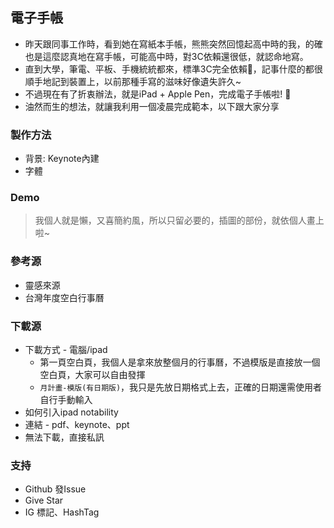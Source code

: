 ## 電子手帳
- 昨天跟同事工作時，看到她在寫紙本手帳，熊熊突然回憶起高中時的我，的確也是這麼認真地在寫手帳，可能高中時，對3C依賴還很低，就認命地寫。
- 直到大學，筆電、平板、手機統統都來，標準3C完全依賴🤣，記事什麼的都很順手地記到裝置上，以前那種手寫的滋味好像遺失許久~
- 不過現在有了折衷辦法，就是iPad + Apple Pen，完成電子手帳啦! 📝
- 油然而生的想法，就讓我利用一個凌晨完成範本，以下跟大家分享

### 製作方法
- 背景: Keynote內建
- 字體

### Demo
> 我個人就是懶，又喜簡約風，所以只留必要的，插圖的部份，就依個人畫上啦~

### 參考源
- 靈感來源
- 台灣年度空白行事曆

### 下載源
- 下載方式 - 電腦/ipad
    - 第一頁空白頁，我個人是拿來放整個月的行事曆，不過模版是直接放一個空白頁，大家可以自由發揮
    - `月計畫-模版(有日期版)`，我只是先放日期格式上去，正確的日期還需使用者自行手動輸入
- 如何引入ipad notability
- 連結 - pdf、keynote、ppt
- 無法下載，直接私訊

### 支持
- Github 發Issue
- Give Star
- IG 標記、HashTag
